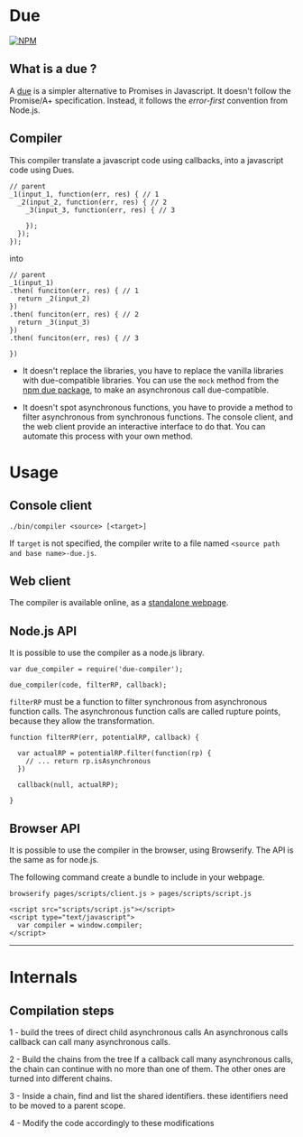 # Due

[![NPM](https://nodei.co/npm/due-compiler.png?compact=true)](https://www.npmjs.com/package/due-compiler)

## What is a due ?

A [due](https://github.com/etnbrd/due) is a simpler alternative to Promises in Javascript.
It doesn't follow the Promise/A+ specification.
Instead, it follows the *error-first* convention from Node.js.

## Compiler

This compiler translate a javascript code using callbacks, into a javascript code using Dues.

```
// parent
_1(input_1, function(err, res) { // 1
  _2(input_2, function(err, res) { // 2 
    _3(input_3, function(err, res) { // 3

    });
  });
});
```
into 

```
// parent
_1(input_1)
.then( funciton(err, res) { // 1
  return _2(input_2)
})
.then( funciton(err, res) { // 2
  return _3(input_3)
})
.then( funciton(err, res) { // 3
  
})
```

+ It doesn't replace the libraries, you have to replace the vanilla libraries with due-compatible libraries.
  You can use the `mock` method from the [npm due package](), to make an asynchronous call due-compatible.

+ It doesn't spot asynchronous functions, you have to provide a method to filter asynchronous from synchronous functions.
  The console client, and the web client provide an interactive interface to do that.
  You can automate this process with your own method.

# Usage

## Console client

```
./bin/compiler <source> [<target>]
```

If `target` is not specified, the compiler write to a file named `<source path and base name>-due.js`.

## Web client

The compiler is available online, as a [standalone webpage](http://etnbrd.github.io/due-compiler/compiler).


## Node.js API

It is possible to use the compiler as a node.js library.

```
var due_compiler = require('due-compiler');

due_compiler(code, filterRP, callback);

```

`filterRP` must be a function to filter synchronous from asynchronous function calls.
The asynchronous function calls are called rupture points, because they allow the transformation.

```
function filterRP(err, potentialRP, callback) {

  var actualRP = potentialRP.filter(function(rp) {
    // ... return rp.isAsynchronous
  })

  callback(null, actualRP);

}
```

## Browser API

It is possible to use the compiler in the browser, using Browserify.
The API is the same as for node.js.

The following command create a bundle to include in your webpage.

```
browserify pages/scripts/client.js > pages/scripts/script.js
```

```
<script src="scripts/script.js"></script>
<script type="text/javascript">
  var compiler = window.compiler;
</script>
```

---

# Internals

## Compilation steps

1 - build the trees of direct child asynchronous calls
    An asynchronous calls callback can call many asynchronous calls.

2 - Build the chains from the tree
    If a callback call many asynchronous calls, the chain can continue with no more than one of them.
    The other ones are turned into different chains.

3 - Inside a chain, find and list the shared identifiers.
    these identifiers need to be moved to a parent scope.

4 - Modify the code accordingly to these modifications